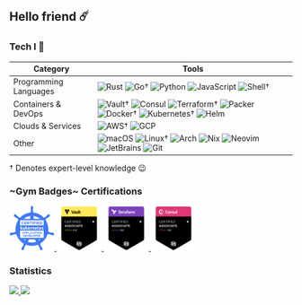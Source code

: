 ## Hello friend :comet:

<!-- https://simpleicons.org/ -->

### Tech I :black_heart:

| Category              | Tools                                                                                                                                                                                                                                                                                                                                                                                                                                                                                                                                                                                                                                                                                                                                              |
| --------------------- | -------------------------------------------------------------------------------------------------------------------------------------------------------------------------------------------------------------------------------------------------------------------------------------------------------------------------------------------------------------------------------------------------------------------------------------------------------------------------------------------------------------------------------------------------------------------------------------------------------------------------------------------------------------------------------------------------------------------------------------------------- |
| Programming Languages | ![Rust](https://img.shields.io/badge/-Rust-DEA584?style=flat-square&logo=rust&logoColor=black) ![Go](https://img.shields.io/badge/-Go-00ADD8?style=flat-square&logo=go&logoColor=white)† ![Python](https://img.shields.io/badge/-Python-3776AB?style=flat-square&logo=python&logoColor=white) ![JavaScript](https://img.shields.io/badge/-JavaScript-F7DF1E?style=flat-square&logo=javascript&logoColor=black) ![Shell](https://img.shields.io/badge/-Shell-4EAA25?style=flat-square&logo=gnubash&logoColor=white)†                                                                                                                                                                                                                                |
| Containers & DevOps   | ![Vault](https://img.shields.io/badge/-Vault-000000?style=flat-square&logo=vault&logoColor=white)† ![Consul](https://img.shields.io/badge/-Consul-F24C53?style=flat-square&logo=consul&logoColor=white) ![Terraform](https://img.shields.io/badge/-Terraform-7B42BC?style=flat-square&logo=terraform&logoColor=white)† ![Packer](https://img.shields.io/badge/-Packer-02A8EF?style=flat-square&logo=packer&logoColor=white) ![Docker](https://img.shields.io/badge/-Docker-46a2f1?style=flat-square&logo=docker&logoColor=white)† ![Kubernetes](https://img.shields.io/badge/-Kubernetes-326CE5?style=flat-square&logo=kubernetes&logoColor=white)† ![Helm](https://img.shields.io/badge/-Helm-0F1689?style=flat-square&logo=helm&logoColor=white) |
| Clouds & Services     | ![AWS](https://img.shields.io/badge/-AWS-FF9900?style=flat-square&logo=amazonaws&logoColor=white)† ![GCP](https://img.shields.io/badge/-GCP-4285F4?style=flat-square&logo=googlecloud&logoColor=white)                                                                                                                                                                                                                                                                                                                                                                                                                                                                                                                                             |
| Other                 | ![macOS](https://img.shields.io/badge/-macOS-000000?style=flat-square&logo=apple&logoColor=white) ![Linux](https://img.shields.io/badge/-Linux-FCC624?style=flat-square&logo=linux&logoColor=black)† ![Arch](https://img.shields.io/badge/-Arch-1793D1?style=flat-square&logo=archlinux&logoColor=white) ![Nix](https://img.shields.io/badge/-Nix-5277C3?style=flat-square&logo=nixos&logoColor=white) ![Neovim](https://img.shields.io/badge/-Neovim-57A143?style=flat-square&logo=neovim&logoColor=white) ![JetBrains](https://img.shields.io/badge/-JetBrains-000000?style=flat-square&logo=intellijidea&logoColor=white) ![Git](https://img.shields.io/badge/-Git-F05032?style=flat-square&logo=git&logoColor=white)                           |

† Denotes expert-level knowledge :wink:

### ~Gym Badges~ Certifications

<a href="https://www.youracclaim.com/badges/5cc416cb-a464-4d05-9f0b-30ea34ccac7d/public_url">
  <img height="80" width="80" src="./assets/lf-ckad.png" alt="Certified Kubernetes Application Developer">
</a>
<a href="https://www.youracclaim.com/badges/eca96d47-4c9d-4b96-a497-5618268ace0c/public_url">
  <img height="80" width="80" src="./assets/hcva0-002.png" alt="HashiCorp Certified: Vault Associate">
</a>
<a href="https://www.youracclaim.com/badges/3125aa27-88e5-49d1-83d8-4427b8f03a1c/public_url">
  <img height="80" width="80" src="./assets/hcta0-002.png" alt="HashiCorp Certified: Terraform Associate">
</a>
<a href="https://www.youracclaim.com/badges/65004345-d21a-452e-b185-93f9ab3614a9/public_url">
  <img height="80" width="80" src="./assets/hcca0-002.png" alt="HashiCorp Certified: Consul Associate">
</a>

### Statistics

<!-- Hack to display theme matching system light/dark mode  -->

<a href="https://github.com/anuraghazra/github-readme-stats#gh-light-mode-only">
  <img src="https://github-readme-stats.vercel.app/api/top-langs?username=pbar1&layout=compact&hide=css&langs_count=6&exclude_repo=vault-rs&theme=default#gh-light-mode-only" />
</a>
<a href="https://github.com/anuraghazra/github-readme-stats#gh-dark-mode-only">
  <img src="https://github-readme-stats.vercel.app/api/top-langs?username=pbar1&layout=compact&hide=css&langs_count=6&exclude_repo=vault-rs&theme=github_dark#gh-dark-mode-only" />
</a>
